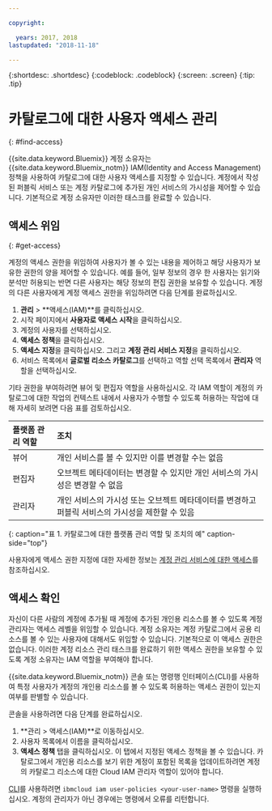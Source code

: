 ```yaml
---

copyright:

  years: 2017, 2018
lastupdated: "2018-11-18"

---
```


{:shortdesc: .shortdesc}
{:codeblock: .codeblock}
{:screen: .screen}
{:tip: .tip}

# 카탈로그에 대한 사용자 액세스 관리
{: #find-access}

{{site.data.keyword.Bluemix}} 계정 소유자는 {{site.data.keyword.Bluemix_notm}} IAM(Identity and Access Management) 정책을 사용하여 카탈로그에 대한 사용자 액세스를 지정할 수 있습니다. 계정에서 작성된 퍼블릭 서비스 또는 계정 카탈로그에 추가된 개인 서비스의 가시성을 제어할 수 있습니다. 기본적으로 계정 소유자만 이러한 태스크를 완료할 수 있습니다.

## 액세스 위임
{: #get-access}

계정의 액세스 권한을 위임하여 사용자가 볼 수 있는 내용을 제어하고 해당 사용자가 보유한 권한의 양을 제어할 수 있습니다. 예를 들어, 일부 정보의 경우 한 사용자는 읽기와 분석만 허용되는 반면 다른 사용자는 해당 정보의 편집 권한을 보유할 수 있습니다. 계정의 다른 사용자에게 계정 액세스 권한을 위임하려면 다음 단계를 완료하십시오. 

1. **관리** > **액세스(IAM)**를 클릭하십시오.  
2. 시작 페이지에서 **사용자로 액세스 시작**을 클릭하십시오.  
3. 계정의 사용자를 선택하십시오.  
4. **액세스 정책**을 클릭하십시오. 
5. **액세스 지정**을 클릭하십시오. 그리고 **계정 관리 서비스 지정**을 클릭하십시오. 
6. 서비스 목록에서 **글로벌 리소스 카탈로그**를 선택하고 역할 선택 목록에서 **관리자** 역할을 선택하십시오. 

기타 권한을 부여하려면 뷰어 및 편집자 역할을 사용하십시오. 각 IAM 역할이 계정의 카탈로그에 대한 작업의 컨텍스트 내에서 사용자가 수행할 수 있도록 허용하는 작업에 대해 자세히 보려면 다음 표를 검토하십시오.

| 플랫폼 관리 역할 |조치 |
|:-----------------|:-----------------|
|뷰어 | 개인 서비스를 볼 수 있지만 이를 변경할 수는 없음 |
|편집자 | 오브젝트 메타데이터는 변경할 수 있지만 개인 서비스의 가시성은 변경할 수 없음 |
|관리자 | 개인 서비스의 가시성 또는 오브젝트 메타데이터를 변경하고 퍼블릭 서비스의 가시성을 제한할 수 있음 |
{: caption="표 1. 카탈로그에 대한 플랫폼 관리 역할 및 조치의 예" caption-side="top"}

사용자에게 액세스 권한 지정에 대한 자세한 정보는 [계정 관리 서비스에 대한 액세스](/docs/iam/mngiam.html#acctmgmt)를 참조하십시오. 

## 액세스 확인

자신이 다른 사람의 계정에 추가될 때 계정에 추가된 개인용 리소스를 볼 수 있도록 계정 관리자는 액세스 레벨을 위임할 수 있습니다. 계정 소유자는 계정 카탈로그에서 공용 리소스를 볼 수 있는 사용자에 대해서도 위임할 수 있습니다. 기본적으로 이 액세스 권한은 없습니다. 이러한 계정 리소스 관리 태스크를 완료하기 위한 액세스 권한을 보유할 수 있도록 계정 소유자는 IAM 역할을 부여해야 합니다. 

{{site.data.keyword.Bluemix_notm}} 콘솔 또는 명령행 인터페이스(CLI)를 사용하여 특정 사용자가 계정의 개인용 리소스를 볼 수 있도록 허용하는 액세스 권한이 있는지 여부를 판별할 수 있습니다. 

콘솔을 사용하려면 다음 단계를 완료하십시오. 

  1. **관리 > 액세스(IAM)**로 이동하십시오. 
  2. 사용자 목록에서 이름을 클릭하십시오.
  3. **액세스 정책** 탭을 클릭하십시오. 이 탭에서 지정된 액세스 정책을 볼 수 있습니다. 카탈로그에서 개인용 리소스를 보기 위한 계정이 포함된 목록을 업데이트하려면 계정의 카탈로그 리소스에 대한 Cloud IAM 관리자 역할이 있어야 합니다.


[CLI](/docs/cli/reference/ibmcloud/bx_cli.html#ibmcloud_commands_iam)를 사용하려면 `ibmcloud iam user-policies <your-user-name>` 명령을 실행하십시오. 계정의 관리자가 아닌 경우에는 명령에서 오류를 리턴합니다.  
